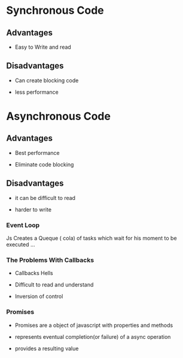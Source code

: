 # Synchronous Code

## Advantages

- Easy to Write and read

## Disadvantages

- Can create blocking code

- less performance

# Asynchronous Code

## Advantages

- Best performance

- Eliminate code blocking

## Disadvantages

- it can be difficult to read

- harder to write

### Event Loop

Js Creates a Queque ( cola) of tasks which wait for his moment to be executed ...

### The Problems With Callbacks

- Callbacks Hells

- Difficult to read and understand

- Inversion of control

### Promises

- Promises are a object of javascript with properties and methods

- represents eventual completion(or failure) of a async operation

- provides a resulting value